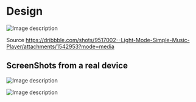 # Design

![Image description](https://cdn.dribbble.com/users/1615730/screenshots/9517002/media/79fb15de67e7ca9c8eccacf1523e3a9c.png)



Source  https://dribbble.com/shots/9517002--Light-Mode-Simple-Music-Player/attachments/1542953?mode=media



## ScreenShots from a real device

![Image description](https://github.com/dfourcfive/MusicPlayerUIFlutter/blob/master/screenshots/list.jpg)

![Image description](https://github.com/dfourcfive/MusicPlayerUIFlutter/blob/master/screenshots/playing.jpg)
